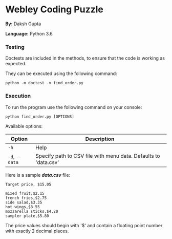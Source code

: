 # Webley Coding Puzzle

**By:** Daksh Gupta

**Language:** Python 3.6

### Testing

Doctests are included in the methods, to ensure that the code is working as expected.

They can be executed using the following command:
```shell
python -m doctest -v find_order.py
```

### Execution

To run the program use the following command on your console:
```shell
python find_order.py [OPTIONS]
```

Available options:

Option | Description
--- | ---
`-h` | Help
`-d`, `--data` | Specify path to CSV file with menu data. Defaults to 'data.csv'

Here is a sample **_data.csv_** file:
```
Target price, $15.05

mixed fruit,$2.15
french fries,$2.75
side salad,$3.35
hot wings,$3.55
mozzarella sticks,$4.20
sampler plate,$5.80
```
The price values should begin with '$' and contain a floating point number with exactly 2 decimal places.